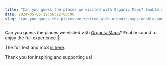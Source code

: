 ```yaml
---
title: "Can you guess the places we visited with Organic Maps? Enable sound to enjoy the full experience 🎵"
date: 2024-05-05T19:56:22+00:00
slug: "can-you-guess-the-places-we-visited-with-organic-maps-enable-sound-to-enjoy-the-full-experience"
---
```


Can you guess the places we visited with [Organic Maps](https://organicmaps.app/)? Enable sound to enjoy the full experience 🎵

The full text and mp3 [is here](@/news/2024-04-27/347/index.md).

Thank you for inspiring and supporting us!
